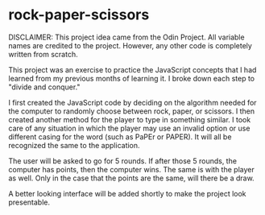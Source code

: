 # rock-paper-scissors
DISCLAIMER: This project idea came from the Odin Project. All variable names are credited to the project. However, any other code is completely written from scratch.

This project was an exercise to practice the JavaScript concepts that I had learned from my previous months of learning it. I broke down each step to "divide and conquer." 

I first created the JavaScript code by deciding on the algorithm needed for the computer to randomly choose between rock, paper, or scissors. I then created another method for the player to type in something similar. I took care of any situation in which the player may use an invalid option or use different casing for the word (such as PaPEr or PAPER). It will all be recognized the same to the application.

The user will be asked to go for 5 rounds. If after those 5 rounds, the computer has points, then the computer wins. The same is with the player as well. Only in the case that the points are the same, will there be a draw.

A better looking interface will be added shortly to make the project look presentable.